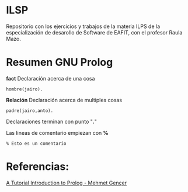 # ILSP 

Repositorio con los ejercicios y trabajos de la materia ILPS de la especialización de desarollo de Software de EAFIT, con el profesor Raula Mazo.

# Resumen GNU Prolog

**fact** Declaración acerca de una cosa

`hombre(jairo).`

**Relación** Declaración acerca de multiples cosas

`padre(jairo,anto).`

Declaraciones terminan con punto "**.**"

Las lineas de comentario empiezan con **%**

`% Esto es un comentario`


# Referencias:
[A Tutorial Introduction to Prolog - Mehmet Gençer](http://mgencer.com/files/PrologTutorial.html)

